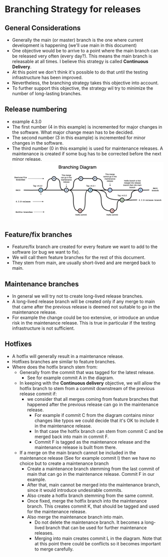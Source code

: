 # Branching Strategy for releases

## General Considerations

- Generally the main (or master) branch is the one where current development is happening (we'll use main in this document)
- One objective would be to arrive to a point where the main branch can be released very often (every day?).
  This means the main branch is releasable at all times. I believe this strategy is called **Continuous Delivery**.
- At this point we don't think it's possible to do that until the testing infrastructure has been improved.
- Nevertheless, the branching strategy takes this objective into account.
- To further support this objective, the strategy wil try to minimize the number of long-lasting branches.

## Release numbering
- example 4.3.0
- The first number (4 in this example) is incremented for major changes in the software. What major change mean has to be decided.
- The second number (3 in this example) is incremented for minor changes in the software.
- The third number (0 in this example) is used for maintenance releases.
  A maintenance is created if some bug has to be corrected before the next minor release.
![](BranchingDiagram.png)
## Feature/fix branches

- Feature/fix branch are created for every feature we want to add to the software (or bug we want to fix).
- We will call them feature branches for the rest of this document.
- They stem from main, are usually short-lived and are merged back to main.

## Maintenance branches
- In general we will try not to create long-lived release branches.
- A long-lived release branch will be created only if any merge to main that came after the previous release is deemed not suitable to go in the maintenance release.
- For example the change could be too extensive, or introduce an undue risk in the maintenance release.
  This is true in particular if the testing infrastructure is not sufficient.

## Hotfixes
- A hotfix will generally result in a maintenance release.
- Hotfixes branches are similar to feature branches.
- Where does the hotfix branch stem from:
    - Generally from the commit that was tagged for the latest release.
        - See for example commit A in the diagram.
    - In keeping with the **Continuous delivery** objective, we will allow the hotfix branch to stem from a commit
      downstream of the previous release commit if:
        - we consider that all merges coming from feature branches that happened after the previous release can go in the maintenance release.
            - For example if commit C from the diagram contains minor changes like typos we could decide that it's OK to include it in the maintenance release.
            - In that case the hotfix branch can stem from commit C and be merged back into main in commit F.
            - Commit F is tagged as the maintenance release and the maintenance release is built from there.
    - If a merge on the main branch cannot be included in the maintenance release (See for example commit I) then we have no choice but to create a maintenance branch
        - Create a maintenance branch stemming from the last commit of main that can go in the maintenance release. Commit F in our example.
        - After that, main cannot be merged into the maintenance branch, since it would introduce undesirable commits.
        - Also create a hotfix branch stemming from the same commit.
        - Once fixed, merge the hotfix branch into the maintenance branch. This creates commit K, that should be tagged and used for the maintenance release.
        - Also merge the maintenance branch into main.
            - Do not delete the maintenance branch. It becomes a long-lived branch that can be used for further maintenance releases.
            - Merging into main creates commit L in the diagram. Note that at this point there could be conflicts so it becomes important to merge carefully.
 